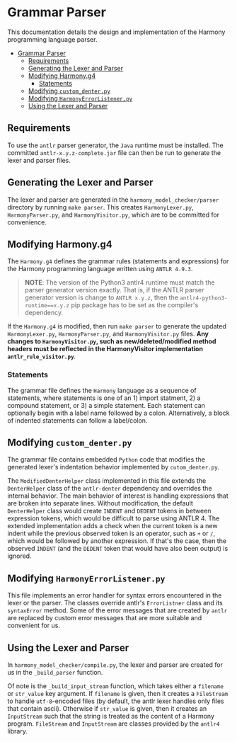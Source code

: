 # Grammar Parser

This documentation details the design and implementation of the Harmony programming language parser.

- [Grammar Parser](#grammar-parser)
  - [Requirements](#requirements)
  - [Generating the Lexer and Parser](#generating-the-lexer-and-parser)
  - [Modifying Harmony.g4](#modifying-harmonyg4)
    - [Statements](#statements)
  - [Modifying `custom_denter.py`](#modifying-custom_denterpy)
  - [Modifying `HarmonyErrorListener.py`](#modifying-harmonyerrorlistenerpy)
  - [Using the Lexer and Parser](#using-the-lexer-and-parser)

## Requirements

To use the `antlr` parser generator, the `Java` runtime must be installed. The committed `antlr-x.y.z-complete.jar` file can then be run to generate the lexer and parser files.

## Generating the Lexer and Parser
The lexer and parser are generated in the `harmony_model_checker/parser` directory by running `make parser`. This creates `HarmonyLexer.py`, `HarmonyParser.py`, and `HarmonyVisitor.py`, which are to be committed for convenience.

## Modifying Harmony.g4

The `Harmony.g4` defines the grammar rules (statements and expressions) for the Harmony programming language written using `ANTLR 4.9.3`.

> **NOTE**: The version of the Python3 antlr4 runtime must match
the parser generator version exactly. That is, if the ANTLR parser generator version is change 
to `ANTLR x.y.z`, then the `antlr4-python3-runtime==x.y.z` pip package has to be set as the
compiler's dependency.

If the `Harmony.g4` is modified, then run `make parser` to generate the updated `HarmonyLexer.py`,
`HarmonyParser.py`, and `HarmonyVisitor.py` files. **Any changes to `HarmonyVisitor.py`, such as new/deleted/modified method headers must be reflected in the HarmonyVisitor implementation `antlr_rule_visitor.py`**.

### Statements

The grammar file defines the `Harmony` language as a sequence of statements, where statements is one of an 1) import statment, 2) a compound statement, or 3) a simple statement. Each statement can optionally begin with a label name followed by a colon. Alternatively, a block of indented statements can follow a label/colon.

## Modifying `custom_denter.py`
The grammar file contains embedded `Python` code that modifies the generated lexer's indentation behavior implemented by `cutom_denter.py`.

The `ModifiedDenterHelper` class implemented in this file extends the `DenterHelper` class of the
`antlr-denter` dependency and overrides the internal behavior. The main behavior of interest is handling
expressions that are broken into separate lines. Without modification, the default `DenterHelper` class would create `INDENT` and `DEDENT` tokens in between expression tokens, which would be difficult to parse using ANTLR 4. The extended implementation adds a check when the current token is a new indent while the previous observed token is an operator, such as `+` or `/`, which would be followed by another expression. If that's the case, then the observed `INDENT` (and the `DEDENT` token that would have also been output) is ignored.

## Modifying `HarmonyErrorListener.py`

This file implements an error handler for syntax errors encountered in the lexer or the parser. The classes override antlr's `ErrorListner` class and its `syntaxError` method. Some of the error messages that are created by `antlr` are replaced by custom error messages that are more suitable and convenient for us.

## Using the Lexer and Parser

In `harmony_model_checker/compile.py`, the lexer and parser are created for us in the `_build_parser` function.

Of note is the `_build_input_stream` function, which takes either a `filename` or `str_value` key argument. If `filename` is given, then it creates a `FileStream` to handle `utf-8`-encoded files (by default, the antlr lexer handles only files that contain ascii). Otherwise if `str_value` is given, then it creates an `InputStream` such that the string is treated as the content of a Harmony program. `FileStream` and `InputStream` are classes provided by the `antlr4` library.
